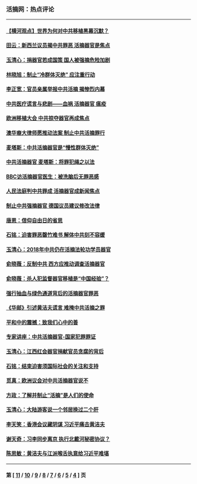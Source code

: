 ### 活摘网：热点评论
---
#### [【横河观点】世界为何对中共移植黑幕沉默？](../../pages/nf5879/n13244249.md?05250430) 
#### [田云：新西兰议员揭中共罪恶 活摘器官是焦点](../../pages/nf5879/n13070629.md?05250430) 
#### [玉清心：捐器官若成国策 国人被强摘危险加剧](../../pages/nf5879/n12802713.md?05250430) 
#### [林晓旭：制止“冷群体灭绝” 应注重行动](../../pages/nf5879/n12779736.md?05250430) 
#### [李正宽：官员亲属举报中共活摘 揭惨烈内幕](../../pages/nf5879/n12684490.md?05250430) 
#### [中共医疗谎言与悲剧——血祸 活摘器官 瘟疫](../../pages/nf5879/n12372103.md?05250430) 
#### [欧洲移植大会 中共掠夺器官再成焦点](../../pages/nf5879/n11538883.md?05250430) 
#### [澳华裔大律师愿推动法案 制止中共活摘罪行](../../pages/nf5879/n11377039.md?05250430) 
#### [麦塔斯：中共活摘器官是“慢性群体灭绝”](../../pages/nf5879/n11350529.md?05250430) 
#### [中共活摘器官 麦塔斯：将罪犯绳之以法](../../pages/nf5879/n11347973.md?05250430) 
#### [BBC访活摘器官医生：被洗脑后无罪恶感](../../pages/nf5879/n11335935.md?05250430) 
#### [人民法庭判中共罪成 活摘器官成新闻焦点](../../pages/nf5879/n11331578.md?05250430) 
#### [制止中共强摘器官 德国议员建议修改法律](../../pages/nf5879/n11249451.md?05250430) 
#### [唐恩：信仰自由日的省思](../../pages/nf5879/n11003525.md?05250430) 
#### [石铭：迫害罪恶罄竹难书  解体中共刻不容缓](../../pages/nf5879/n10942855.md?05250430) 
#### [玉清心：2018年中共仍在活摘法轮功学员器官](../../pages/nf5879/n10914646.md?05250430) 
#### [俞晓薇：反制中共 西方应推动调查活摘器官](../../pages/nf5879/n10794671.md?05250430) 
#### [俞晓薇：杀人犯监督器官移植是“中国经验”？](../../pages/nf5879/n10466427.md?05250430) 
#### [强行抽血与绿色通道背后的活摘器官罪恶](../../pages/nf5879/n10004708.md?05250430) 
#### [《华邮》引述黄洁夫谎言 难掩中共活摘之罪](../../pages/nf5879/n9642309.md?05250430) 
#### [平和中的震撼：致我们心中的善](../../pages/nf5879/n9021123.md?05250430) 
#### [专家讲座：中共活摘器官-国家犯罪罪证](../../pages/nf5879/n8828153.md?05250430) 
#### [玉清心：江西红会器官捐献官员贪腐的背后](../../pages/nf5879/n8522122.md?05250430) 
#### [石铭：结束迫害须国际社会的关注和支持](../../pages/nf5879/n8443497.md?05250430) 
#### [觅真：欧洲议会对中共活摘器官说不](../../pages/nf5879/n8337486.md?05250430) 
#### [方政：了解并制止“活摘”是人们的使命](../../pages/nf5879/n8329214.md?05250430) 
#### [玉清心：大陆游客说一个邻居换过二个肝](../../pages/nf5879/n8291404.md?05250430) 
#### [李天笑：香港会议藏阴谋 习近平痛击黄洁夫](../../pages/nf5879/n8241459.md?05250430) 
#### [谢天奇：习李同步离京 执行北戴河秘密协议？](../../pages/nf5879/n8230418.md?05250430) 
#### [陈思敏：黄洁夫与江派喉舌执意给习近平难堪](../../pages/nf5879/n8222166.md?05250430) 

---
#### 第 [ [11](./11.md?05250430) / [10](./10.md?05250430) / [9](./9.md?05250430) / [8](./8.md?05250430) / [7](./7.md?05250430) / [6](./6.md?05250430) / [5](./5.md?05250430) / [4](./4.md?05250430) ] 页
